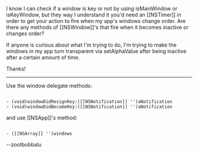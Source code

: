 

I know I can check if a window is key or not by using isMainWindow or isKeyWindow, but they way I understand it you'd need an [[NSTimer]] in order to get your action to fire when my app's windows change order. Are there any methods of [[NSWindow]]'s that fire when it becomes inactive or changes order?

If anyone is curious about what I'm trying to do, I'm trying to make the windows in my app turn transparent via setAlphaValue after being inactive after a certain amount of time.

Thanks!

----

Use the window delegate methods:

<code>
- (void)windowDidResignKey:([[NSNotification]] '')aNotification
- (void)windowDidBecomeKey:([[NSNotification]] '')aNotification
</code>

and use [[NSApp]]'s method:

<code>
- ([[NSArray]] '')windows
</code>

--zootbobbalu